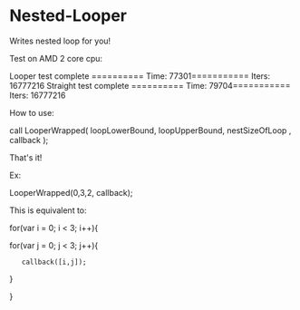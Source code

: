 Nested-Looper
=============

Writes nested loop for you!

Test on AMD 2 core cpu:

Looper test complete ========== Time: 77301=========== Iters: 16777216 
Straight test complete ========== Time: 79704=========== Iters: 16777216 

How to use:

call LooperWrapped( loopLowerBound, loopUpperBound, nestSizeOfLoop , callback );

That's it!

Ex:
 
LooperWrapped(0,3,2, callback);

This is equivalent to:

for(var i = 0; i < 3; i++){

   for(var j = 0; j < 3; j++){
   
       callback([i,j]);
  }


}

